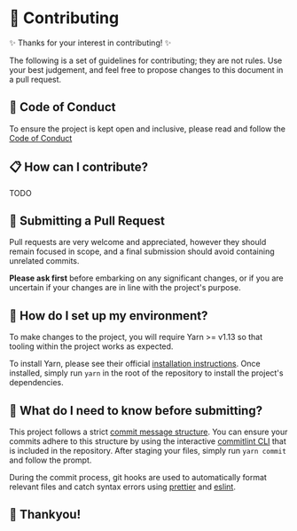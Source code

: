 # :wrench: Contributing

:sparkles: Thanks for your interest in contributing! :sparkles:

The following is a set of guidelines for contributing; they are not rules. Use
your best judgement, and feel free to propose changes to this document in a pull
request.

## :speech_balloon: Code of Conduct

To ensure the project is kept open and inclusive, please read and follow the
[Code of Conduct](./CODE_OF_CONDUCT.md)

## :clipboard: How can I contribute?

TODO

## :stars: Submitting a Pull Request

Pull requests are very welcome and appreciated, however they should remain
focused in scope, and a final submission should avoid containing unrelated
commits.

**Please ask first** before embarking on any significant changes, or if you are
uncertain if your changes are in line with the project's purpose.

## :construction: How do I set up my environment?

To make changes to the project, you will require Yarn >= v1.13 so that tooling
within the project works as expected.

To install Yarn, please see their official
[installation instructions](https://yarnpkg.com/lang/en/docs/install/). Once
installed, simply run `yarn` in the root of the repository to install the
project's dependencies.

## :bookmark_tabs: What do I need to know before submitting?

This project follows a strict
[commit message structure](https://github.com/meatwallace/yarks/commits/master).
You can ensure your commits adhere to this structure by using the interactive
[commitlint CLI](http://commitlint.js.org/) that is included in the repository.
After staging your files, simply run `yarn commit` and follow the prompt.

During the commit process, git hooks are used to automatically format relevant
files and catch syntax errors using [prettier](https://prettier.io) and
[eslint](https://eslint.org).

## :tada: Thankyou!
